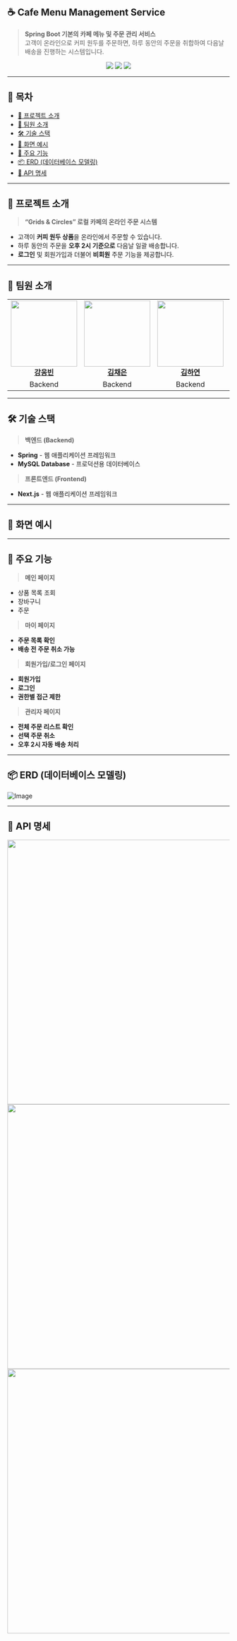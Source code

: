 ## **☕ Cafe Menu Management Service**
> **Spring Boot 기본의 카페 메뉴 및 주문 관리 서비스**  
> 고객이 온라인으로 커피 원두를 주문하면, 하루 동안의 주문을 취합하여 다음날 배송을 진행하는 시스템입니다.

<p align="center">
  <img src="https://img.shields.io/badge/Next.js-000000?style=for-the-badge&logo=nextdotjs&logoColor=white"/>
  <img src="https://img.shields.io/badge/Spring-6DB33F?style=for-the-badge&logo=springboot&logoColor=white"/>
  <img src="https://img.shields.io/badge/MySQL-4479A1?style=for-the-badge&logo=mysql&logoColor=white"/>
</p>

---

## 📌 **목차**
- [🚀 프로젝트 소개](#-프로젝트-소개)
- [👯 팀원 소개](#-팀원-소개)
- [🛠 기술 스택](#-기술-스택)
- [🎨 화면 예시](#-화면-예시)
- [🎯 주요 기능](#-주요-기능)
- [📦 ERD (데이터베이스 모델링)](#-erd-데이터베이스-모델링)
- [📮 API 명세](#-api-명세)

---

## 🚀 **프로젝트 소개**
> **“Grids & Circles” 로컬 카페의 온라인 주문 시스템**
- 고객이 **커피 원두 상품**을 온라인에서 주문할 수 있습니다.
- 하루 동안의 주문을 **오후 2시 기준으로** 다음날 일괄 배송합니다.
- **로그인** 및 회원가입과 더불어 **비회원** 주문 기능을 제공합니다.

---

## 👯 **팀원 소개**

<table>
  <tr>
    <td align="center">
      <a href="https://github.com/Woongbin06"><img src="https://github.com/user-attachments/assets/64bc3570-3330-467c-9dc3-7c8b9d5cd18b" width="150px"/></a><br/>
      <a href="https://github.com/Woongbin06"><b>강웅빈</b></a>
    </td>
    <td align="center">
      <a href="https://github.com/huipadyam"><img src="https://github.com/user-attachments/assets/af373b76-d9d7-4713-ad3c-aa6abb93f8a3" width="150px"/></a><br/>
      <a href="https://github.com/huipadyam"><b>김채은</b></a>
    </td>
    <td align="center">
      <a href="https://github.com/xaxeon"><img src="https://github.com/user-attachments/assets/479bfc7c-ceef-4555-a383-c1dac45aca80" width="150px"/></a><br/>
      <a href="https://github.com/xaxeon"><b>김하연</b></a>
    </td>
    <td align="center">
      <a href="https://github.com/csjsseo"><img src="https://github.com/user-attachments/assets/d5ea182f-3150-4e76-861f-0038508b65c2" width="150px"/></a><br/>
      <a href="https://github.com/csjsseo"><b>박종서</b></a>
    </td>
    <td align="center">
      <a href="https://github.com/Hanjise0ng"><img src="https://github.com/user-attachments/assets/b70a94a3-fc12-481b-8208-da0ae4fe0063" width="150px"/></a><br/>
      <a href="https://github.com/Hanjise0ng"><b>한지성</b></a>
    </td>
  </tr>
  <tr>
    <td align="center">Backend</td>
    <td align="center">Backend</td>
    <td align="center">Backend</td>
    <td align="center">Frontend</td>
    <td align="center">Frontend/Backend</td>
  </tr>
</table>

---

## 🛠 **기술 스택**
> **백엔드 (Backend)**
- **Spring** - 웹 애플리케이션 프레임워크
- **MySQL Database** - 프로덕션용 데이터베이스

> **프론트엔드 (Frontend)**
- **Next.js** - 웹 애플리케이션 프레임워크

---

## 🎨 **화면 예시**

---

## 🎯 **주요 기능**
> **메인 페이지**
- 상품 목록 조회
- 장바구니
- 주문

> **마이 페이지**
- **주문 목록 확인**
- **배송 전 주문 취소 가능**

> **회원가입/로그인 페이지**
- **회원가입**
- **로그인**
- **권한별 접근 제한**

> **관리자 페이지**
- **전체 주문 리스트 확인**
- **선택 주문 취소**
- **오후 2시 자동 배송 처리**

---

## 📦 **ERD (데이터베이스 모델링)**
![Image](https://github.com/user-attachments/assets/f94128cf-fbd7-4491-9e84-1938472b42e3)

---

## 📮 **API 명세**
<a><img src="https://github.com/user-attachments/assets/c4002ca7-1fa3-4f74-bc10-b9bfec777fdf" width="600px"/></a><br/>
<a><img src="https://github.com/user-attachments/assets/dfa78fa6-a23d-4e6f-98cc-5ea6caf9ad50" width="600px"/></a><br/>
<a><img src="https://github.com/user-attachments/assets/98c895dc-c99a-4abe-8121-f96eed9823d7" width="600px"/></a><br/>
